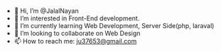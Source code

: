 - 👋 Hi, I’m @JalalNayan
- 👀 I’m interested in Front-End development.
- 🌱 I’m currently learning Web Development, Server Side(php, laraval)
- 💞️ I’m looking to collaborate on Web Design
- 📫 How to reach me: ju37653@gmail.com

<!---
JalalNayan/JalalNayan is a ✨ special ✨ repository because its `README.md` (this file) appears on your GitHub profile.
You can click the Preview link to take a look at your changes.
--->
